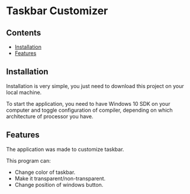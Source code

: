 # Taskbar Customizer

## Contents

- [Installation](#installation)
- [Features](#features)

## Installation

Installation is very simple, you just need to download this project on your local machine.

To start the application, you need to have Windows 10 SDK on your computer and toggle configuration of compiler, depending on which architecture of processor you have.

## Features

The application was made to customize taskbar.

This program can:
- Change color of taskbar.
- Make it transparent/non-transparent.
- Change position of windows button.